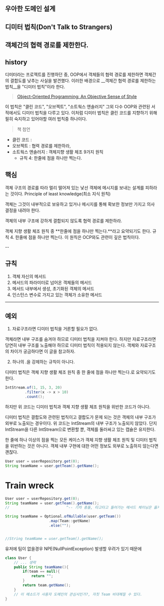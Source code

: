 ## 우아한 도메인 설계
## 디미터 법칙(Don't Talk to Strangers)
## 객체간의 협력 경로를 제한한다.

## history

디미터라는 프로젝트를 진행하던 중, OOP에서 객체들의 협력 경로를 제한하면 객체간의 결합도를 낮추는 사실을 발견했다.
이러한 배경으로 __객체간 협력 경로를 제한하는 법칙__을 "디미터 법칙"이라 한다.

> [Object-Oriented Programming: An Objective Sense of Style](https://dl.acm.org/doi/10.1145/62084.62113)

이 법칙은 "클린 코드", "오브젝트", "소트웍스 앤솔러지" 그외 다수 OOP와 관련된 서적에서도 디미터 법칙을 다루고 있다.
이처럼 디미터 법칙은 클린 코드를 지향하기 위해 필히 숙지하고 있어야할 여러 법칙중 하나이다.

> 책 첨언
- 클린 코드 :
- 오브젝트 : 협력 경로를 제한하라,
- 소트웍스 앤솔러지 : 객체지향 생활 체조 9가지 원칙
    - 규칙 4: 한줄에 점을 하나만 찍는다.

## 핵심

객체 구조의 경로를 따라 멀리 떨어져 있는 낯선 객체에 메시지를 보내는 설계를 피하라는 것이다.
Principle of least knowledge(최소 지식 원칙)


객체는 그것이 내부적으로 보유하고 있거나 메시지를 통해 확보한 정보만 가지고 의사 결정을 내려야 한다.

객체의 내부 구조에 강하게 결합되지 않도록 협력 경로를 제한하라.

객체 지향 생활 체조 원칙 중 **한줄에 점을 하나만 찍는다.**라고 요약되기도 한다.
규칙 4. 한줄에 점을 하나만 찍는다.
이 원칙은 OCP와도 관련이 깊은 법칙이다.

--

## 규칙

1. 객체 자신의 메서드
2. 메서드의 파라미터로 넘어온 객체들의 메서드
3. 메서드 내부에서 생성, 초기화된 객체의 메서드
4. 인스턴스 변수로 가지고 있는 객체가 소유한 메서드

---

## 예외

1. 자료구조라면 디미터 법칙을 거론할 필요가 없다.

객체라면 내부 구조를 숨겨야 하므로 디미터 법칙을 지켜야 한다.
하지만 자료구조라면 당연히 내부 구조를 노출해야 하므로 디미터 법칙이 적용되지 않는다.
객체와 자료구조의 차이가 궁금하다면 이 글을 참고하자.

2. 하나의 .을 강제하는 규칙이 아니다.

디미터 법칙은 객체 지향 생활 체조 원칙 중 한 줄에 점을 하나만 찍는다.로 요약되기도 한다.

``` java
IntStream.of(1, 15, 3, 20)
         .filter(x -> x > 10)
         .count();
```

하지만 위 코드는 디미터 법칙과 객체 지향 생활 체조 원칙을 위반한 코드가 아니다.

디미터 법칙은 결합도와 관련된 법칙이고 결합도가 문제 되는 것은 객체의 내부 구조가 외부로 노출되는 경우이다.
위 코드는 IntStream의 내부 구조가 노출되지 않았다. 단지 IntStream을 다른 IntStream으로 변환할 뿐, 객체를 둘러싸고 있는 캡슐은 유지한다.

한 줄에 하나 이상의 점을 찍는 모든 케이스가 객체 지향 생활 체조 원칙 및 디미터 법칙을 위반하는 것은 아니다.
객체 내부 구현에 대한 어떤 정보도 외부로 노출하지 않는다면 괜찮다.

``` java
User user = userRepository.get(0);
String teamName = user.getTeam().getName();
```

# Train wreck

``` java
User user = userRepository.get(0);
String teamName = user.getTeam().getName();
//                          ^-- 기차 충돌, 타고타고 들어가는 메서드 체이닝은 옳지 못한다.

String teamName = Optional.ofNullable(user.getTeam())
                    .map(Team::getName)
                    .else("");


//String teamName = user.getTeam().getName();
```

유저에 팀이 없을경우 NPE(NullPointException) 발생할 우려가 있기 때문에

``` java
class User {
    // ... 생략
    public String teamName(){
        if(team == null){
            return "";
        }
        return team.getName();
    }
    // 이 메소드가 사용자 도메인의 관심사인가?, 자칫 Team 비대해질 수 있다.
}
```



